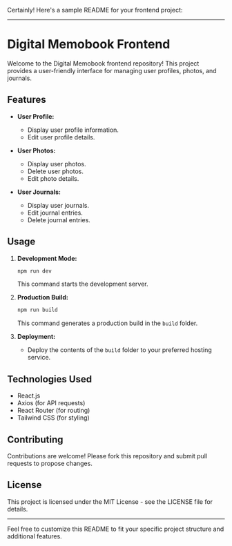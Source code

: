 Certainly! Here's a sample README for your frontend project:

---

# Digital Memobook Frontend

Welcome to the Digital Memobook frontend repository! This project provides a user-friendly interface for managing user profiles, photos, and journals.

## Features

- **User Profile:**
  - Display user profile information.
  - Edit user profile details.

- **User Photos:**
  - Display user photos.
  - Delete user photos.
  - Edit photo details.

- **User Journals:**
  - Display user journals.
  - Edit journal entries.
  - Delete journal entries.


## Usage

1. **Development Mode:**
   ```bash
   npm run dev
   ```
   This command starts the development server.

2. **Production Build:**
   ```bash
   npm run build
   ```
   This command generates a production build in the `build` folder.

3. **Deployment:**
   - Deploy the contents of the `build` folder to your preferred hosting service.

## Technologies Used

- React.js
- Axios (for API requests)
- React Router (for routing)
- Tailwind CSS (for styling)

## Contributing

Contributions are welcome! Please fork this repository and submit pull requests to propose changes.

## License

This project is licensed under the MIT License - see the LICENSE file for details.

---

Feel free to customize this README to fit your specific project structure and additional features.
